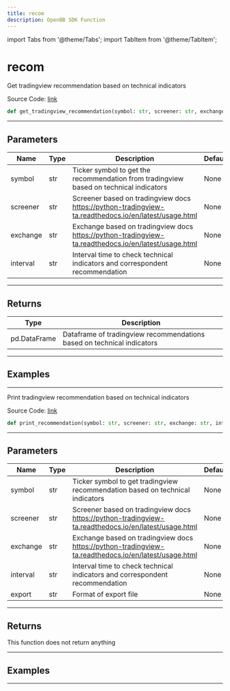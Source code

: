 ```yaml
---
title: recom
description: OpenBB SDK Function
---
```


import Tabs from '@theme/Tabs';
import TabItem from '@theme/TabItem';

# recom

<Tabs>
<TabItem value="model" label="Model" default>

Get tradingview recommendation based on technical indicators

Source Code: [link](https://github.com/OpenBB-finance/OpenBBTerminal/tree/main/openbb_terminal/stocks/technical_analysis/tradingview_model.py#L56)

```python
def get_tradingview_recommendation(symbol: str, screener: str, exchange: str, interval: str) -> DataFrame
```
---

## Parameters

| Name | Type | Description | Default | Optional |
| ---- | ---- | ----------- | ------- | -------- |
| symbol | str | Ticker symbol to get the recommendation from tradingview based on technical indicators | None | False |
| screener | str | Screener based on tradingview docs https://python-tradingview-ta.readthedocs.io/en/latest/usage.html | None | False |
| exchange | str | Exchange based on tradingview docs https://python-tradingview-ta.readthedocs.io/en/latest/usage.html | None | False |
| interval | str | Interval time to check technical indicators and correspondent recommendation | None | False |

---

## Returns

| Type | Description |
| ---- | ----------- |
| pd.DataFrame | Dataframe of tradingview recommendations based on technical indicators |

---

## Examples

---



</TabItem>
<TabItem value="view" label="View">

Print tradingview recommendation based on technical indicators

Source Code: [link](https://github.com/OpenBB-finance/OpenBBTerminal/tree/main/openbb_terminal/stocks/technical_analysis/tradingview_view.py#L17)

```python
def print_recommendation(symbol: str, screener: str, exchange: str, interval: str, export: str) -> None
```
---

## Parameters

| Name | Type | Description | Default | Optional |
| ---- | ---- | ----------- | ------- | -------- |
| symbol | str | Ticker symbol to get tradingview recommendation based on technical indicators | None | False |
| screener | str | Screener based on tradingview docs https://python-tradingview-ta.readthedocs.io/en/latest/usage.html | None | False |
| exchange | str | Exchange based on tradingview docs https://python-tradingview-ta.readthedocs.io/en/latest/usage.html | None | False |
| interval | str | Interval time to check technical indicators and correspondent recommendation | None | False |
| export | str | Format of export file | None | False |

---

## Returns

This function does not return anything

---

## Examples

---



</TabItem>
</Tabs>